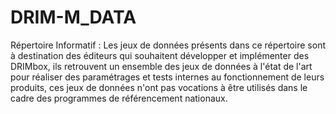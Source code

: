 # DRIM-M_DATA
Répertoire Informatif : Les jeux de données présents dans ce répertoire sont à destination des éditeurs qui souhaitent développer et implémenter des DRIMbox, ils retrouvent un ensemble des jeux de données à l'état de l'art pour réaliser des paramétrages et tests internes au fonctionnement de leurs produits, ces jeux de données n'ont pas vocations à être utilisés dans le cadre des programmes de référencement nationaux.
